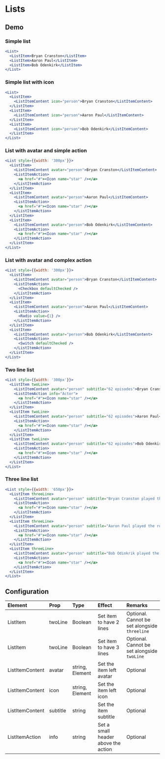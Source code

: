 # Lists

## Demo

### Simple list

```jsx
<List>
  <ListItem>Bryan Cranston</ListItem>
  <ListItem>Aaron Paul</ListItem>
  <ListItem>Bob Odenkirk</ListItem>
</List>
```

### Simple list with icon

```jsx
<List>
  <ListItem>
    <ListItemContent icon="person">Bryan Cranston</ListItemContent>
  </ListItem>
  <ListItem>
    <ListItemContent icon="person">Aaron Paul</ListItemContent>
  </ListItem>
  <ListItem>
    <ListItemContent icon="person">Bob Odenkirk</ListItemContent>
  </ListItem>
</List>
```

### List with avatar and simple action

```jsx
<List style={{width: '300px'}}>
  <ListItem>
    <ListItemContent avatar="person">Bryan Cranston</ListItemContent>
    <ListItemAction>
      <a href="#"><Icon name="star" /></a>
    </ListItemAction>
  </ListItem>
  <ListItem>
    <ListItemContent avatar="person">Aaron Paul</ListItemContent>
    <ListItemAction>
      <a href="#"><Icon name="star" /></a>
    </ListItemAction>
  </ListItem>
  <ListItem>
    <ListItemContent avatar="person">Bob Odenkirk</ListItemContent>
    <ListItemAction>
      <a href="#"><Icon name="star" /></a>
    </ListItemAction>
  </ListItem>
</List>
```

### List with avatar and complex action

```jsx
<List style={{width: '300px'}}>
  <ListItem>
    <ListItemContent avatar="person">Bryan Cranston</ListItemContent>
    <ListItemAction>
      <Checkbox defaultChecked />
    </ListItemAction>
  </ListItem>
  <ListItem>
    <ListItemContent avatar="person">Aaron Paul</ListItemContent>
    <ListItemAction>
      <Radio value={1} />
    </ListItemAction>
  </ListItem>
  <ListItem>
    <ListItemContent avatar="person">Bob Odenkirk</ListItemContent>
    <ListItemAction>
      <Switch defaultChecked />
    </ListItemAction>
  </ListItem>
</List>
```

### Two line list

```jsx
<List style={{width: '300px'}}>
  <ListItem twoLine>
    <ListItemContent avatar="person" subtitle="62 episodes">Bryan Cranston</ListItemContent>
    <ListItemAction info="Actor">
      <a href="#"><Icon name="star" /></a>
    </ListItemAction>
  </ListItem>
  <ListItem twoLine>
    <ListItemContent avatar="person" subtitle="62 episodes">Aaron Paul</ListItemContent>
    <ListItemAction>
      <a href="#"><Icon name="star" /></a>
    </ListItemAction>
  </ListItem>
  <ListItem twoLine>
    <ListItemContent avatar="person" subtitle="62 episodes">Bob Odenkirk</ListItemContent>
    <ListItemAction>
      <a href="#"><Icon name="star" /></a>
    </ListItemAction>
  </ListItem>
</List>
```

### Three line list

```jsx
<List style={{width: '650px'}}>
  <ListItem threeLine>
    <ListItemContent avatar="person" subtitle="Bryan Cranston played the role of Walter in Breaking Bad. He is also known for playing Hal in Malcom in the Middle.">Bryan Cranston</ListItemContent>
    <ListItemAction>
      <a href="#"><Icon name="star" /></a>
    </ListItemAction>
  </ListItem>
  <ListItem threeLine>
    <ListItemContent avatar="person" subtitle="Aaron Paul played the role of Jesse in Breaking Bad. He also featured in the Need For Speed Movie.">Aaron Paul</ListItemContent>
    <ListItemAction>
      <a href="#"><Icon name="star" /></a>
    </ListItemAction>
  </ListItem>
  <ListItem threeLine>
    <ListItemContent avatar="person" subtitle="Bob Odinkrik played the role of Saul in Breaking Bad. Due to public fondness for the character, Bob stars in his own show now, called Better Call Saul.">Bob Odenkirk</ListItemContent>
    <ListItemAction>
      <a href="#"><Icon name="star" /></a>
    </ListItemAction>
  </ListItem>
</List>
```

## Configuration

| Element   | Prop         | Type      | Effect       | Remarks      |
|:----------|:-------------|:----------|:-------------|:-------------|
| ListItem  | twoLine    | Boolean   | Set item to have 2 lines  | Optional. Cannot be set alongside `threeline` |
| ListItem  | twoLine    | Boolean   | Set item to have 3 lines  | Optional. Cannot be set alongside `twoLine` |
| ListItemContent  | avatar    | string, Element   | Set the item left avatar  | Optional |
| ListItemContent  | icon    | string, Element   | Set the item left icon  | Optional |
| ListItemContent  | subtitle    | string   | Set the item subtitle  | Optional |
| ListItemAction  | info    | string   | Set a small header above the action | Optional |
